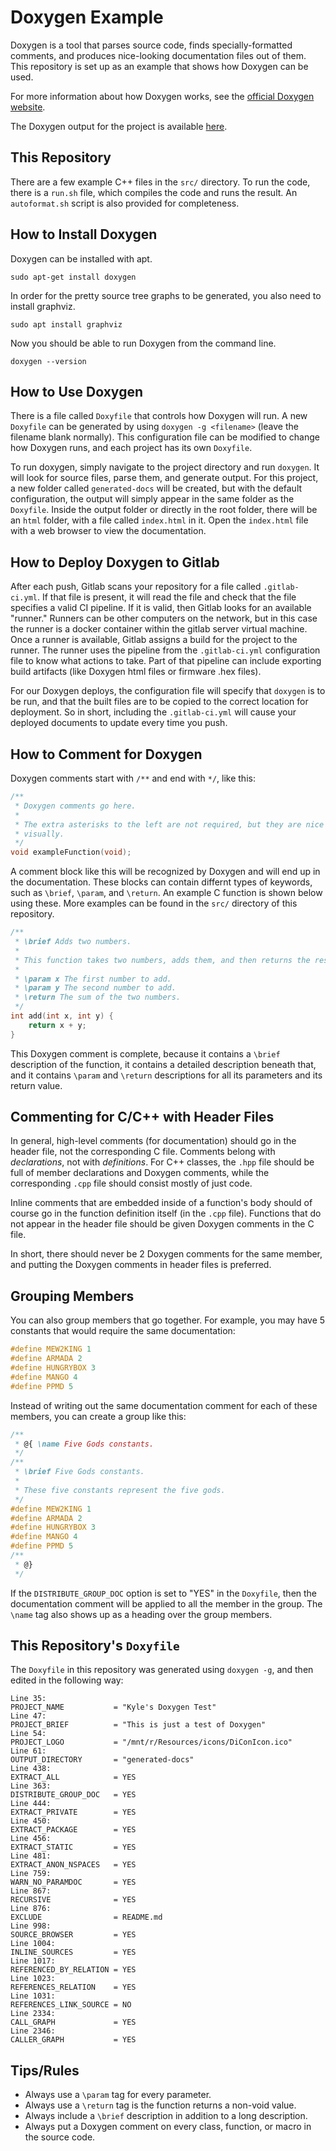 # Doxygen Example

Doxygen is a tool that parses source code, finds specially-formatted comments,
and produces nice-looking documentation files out of them. This repository is
set up as an example that shows how Doxygen can be used.

For more information about how Doxygen works, see the [official Doxygen
website](https://www.doxygen.nl/index.html).

The Doxygen output for the project is available
[here](http://kkovacs.gitlab-pages/doxygen_example/).

## This Repository

There are a few example C++ files in the `src/` directory. To run the code,
there is a `run.sh` file, which compiles the code and runs the result. An
`autoformat.sh` script is also provided for completeness.

## How to Install Doxygen

Doxygen can be installed with apt.

```
sudo apt-get install doxygen
```

In order for the pretty source tree graphs to be generated, you also need to
install graphviz.

```
sudo apt install graphviz
```

Now you should be able to run Doxygen from the command line.

```
doxygen --version
```

## How to Use Doxygen

There is a file called `Doxyfile` that controls how Doxygen will run. A new
`Doxyfile` can be generated by using `doxygen -g <filename>` (leave the
filename blank normally). This configuration file can be modified to change how
Doxygen runs, and each project has its own `Doxyfile`.

To run doxygen, simply navigate to the project directory and run `doxygen`. It
will look for source files, parse them, and generate output. For this project,
a new folder called `generated-docs` will be created, but with the default
configuration, the output will simply appear in the same folder as the
`Doxyfile`. Inside the output folder or directly in the root folder, there will
be an `html` folder, with a file called `index.html` in it. Open the
`index.html` file with a web browser to view the documentation.

## How to Deploy Doxygen to Gitlab

After each push, Gitlab scans your repository for a file called
`.gitlab-ci.yml`. If that file is present, it will read the file and check that
the file specifies a valid CI pipeline. If it is valid, then Gitlab looks for
an available "runner." Runners can be other computers on the network, but in
this case the runner is a docker container within the gitlab server virtual
machine. Once a runner is available, Gitlab assigns a build for the project to
the runner. The runner uses the pipeline from the `.gitlab-ci.yml`
configuration file to know what actions to take. Part of that pipeline can
include exporting build artifacts (like Doxygen html files or firmware .hex
files).

For our Doxygen deploys, the configuration file will specify that `doxygen` is
to be run, and that the built files are to be copied to the correct location
for deployment. So in short, including the `.gitlab-ci.yml` will cause your
deployed documents to update every time you push.

## How to Comment for Doxygen

Doxygen comments start with `/**` and end with `*/`, like this:

```c
/**
 * Doxygen comments go here.
 *
 * The extra asterisks to the left are not required, but they are nice to have
 * visually.
 */
void exampleFunction(void);
```

A comment block like this will be recognized by Doxygen and will end up in the
documentation. These blocks can contain differnt types of keywords, such as
`\brief`, `\param`, and `\return`. An example C function is shown below using
these. More examples can be found in the `src/` directory of this repository.

```c
/**
 * \brief Adds two numbers.
 *
 * This function takes two numbers, adds them, and then returns the result.
 * 
 * \param x The first number to add.
 * \param y The second number to add.
 * \return The sum of the two numbers.
 */
int add(int x, int y) {
    return x + y;
}
```

This Doxygen comment is complete, because it contains a `\brief` description of
the function, it contains a detailed description beneath that, and it contains
`\param` and `\return` descriptions for all its parameters and its return
value.

## Commenting for C/C++ with Header Files

In general, high-level comments (for documentation) should go in the header
file, not the corresponding C file. Comments belong with *declarations*, not
with *definitions*. For C++ classes, the `.hpp` file should be full of member
declarations and Doxygen comments, while the corresponding `.cpp` file should
consist mostly of just code.

Inline comments that are embedded inside of a function's body should of course
go in the function definition itself (in the `.cpp` file). Functions that do
not appear in the header file should be given Doxygen comments in the C file.

In short, there should never be 2 Doxygen comments for the same member, and
putting the Doxygen comments in header files is preferred.

## Grouping Members

You can also group members that go together. For example, you may have 5
constants that would require the same documentation:

```c
#define MEW2KING 1
#define ARMADA 2
#define HUNGRYBOX 3
#define MANGO 4
#define PPMD 5
```

Instead of writing out the same documentation comment for each of these
members, you can create a group like this:

```c
/**
 * @{ \name Five Gods constants.
 */
/**
 * \brief Five Gods constants.
 *
 * These five constants represent the five gods.
 */
#define MEW2KING 1
#define ARMADA 2
#define HUNGRYBOX 3
#define MANGO 4
#define PPMD 5
/**
 * @}
 */
```

If the `DISTRIBUTE_GROUP_DOC` option is set to "YES" in the `Doxyfile`, then
the documentation comment will be applied to all the member in the group. The
`\name` tag also shows up as a heading over the group members.

## This Repository's `Doxyfile`

The `Doxyfile` in this repository was generated using `doxygen -g`, and then
edited in the following way:

```
Line 35:
PROJECT_NAME           = "Kyle's Doxygen Test"
Line 47:
PROJECT_BRIEF          = "This is just a test of Doxygen"
Line 54:
PROJECT_LOGO           = "/mnt/r/Resources/icons/DiConIcon.ico"
Line 61:
OUTPUT_DIRECTORY       = "generated-docs"
Line 438:
EXTRACT_ALL            = YES
Line 363:
DISTRIBUTE_GROUP_DOC   = YES
Line 444:
EXTRACT_PRIVATE        = YES
Line 450:
EXTRACT_PACKAGE        = YES
Line 456:
EXTRACT_STATIC         = YES
Line 481:
EXTRACT_ANON_NSPACES   = YES
Line 759:
WARN_NO_PARAMDOC       = YES
Line 867:
RECURSIVE              = YES
Line 876:
EXCLUDE                = README.md
Line 998:
SOURCE_BROWSER         = YES
Line 1004:
INLINE_SOURCES         = YES
Line 1017:
REFERENCED_BY_RELATION = YES
Line 1023:
REFERENCES_RELATION    = YES
Line 1031:
REFERENCES_LINK_SOURCE = NO
Line 2334:
CALL_GRAPH             = YES
Line 2346:
CALLER_GRAPH           = YES
```

## Tips/Rules
- Always use a `\param` tag for every parameter.
- Always use a `\return` tag is the function returns a non-void value.
- Always include a `\brief` description in addition to a long description.
- Always put a Doxygen comment on every class, function, or macro in the source
  code.

